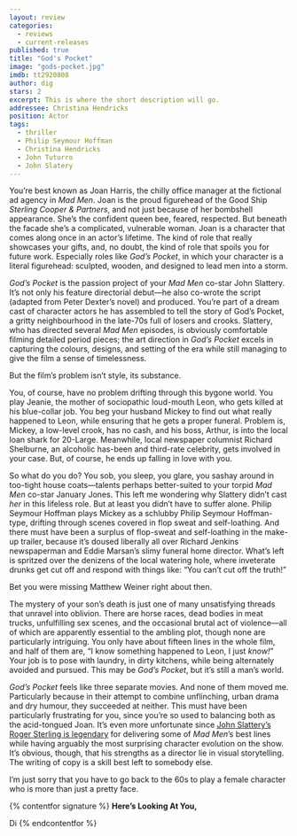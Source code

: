 ```yaml
---
layout: review
categories: 
  - reviews
  - current-releases
published: true
title: "God's Pocket"
image: "gods-pocket.jpg"
imdb: tt2920808
author: dig
stars: 2
excerpt: This is where the short description will go.
addressee: Christina Hendricks
position: Actor
tags: 
  - thriller
  - Philip Seymour Hoffman
  - Christina Hendricks
  - John Tuturro
  - John Slatery
---
```


You’re best known as Joan Harris, the chilly office manager at the fictional ad agency in _Mad Men_. Joan is the proud figurehead of the Good Ship _Sterling Cooper & Partners_, and not just because of her bombshell appearance. She’s the confident queen bee, feared, respected. But beneath the facade she’s a complicated, vulnerable woman. Joan is a character that comes along once in an actor’s lifetime. The kind of role that really showcases your gifts, and, no doubt, the kind of role that spoils you for future work. Especially roles like _God’s Pocket_, in which your character is a literal figurehead: sculpted, wooden, and designed to lead men into a storm. 

_God’s Pocket_ is the passion project of your _Mad Men_ co-star John Slattery. It’s not only his feature directorial debut—he also co-wrote the script (adapted from Peter Dexter’s novel) and produced. You’re part of a dream cast of character actors he has assembled to tell the story of God’s Pocket, a gritty neighbourhood in the late-70s full of losers and crooks. Slattery, who has directed several _Mad Men_ episodes, is obviously comfortable filming detailed period pieces; the art direction in _God’s Pocket_ excels in capturing the colours, designs, and setting of the era while still managing to give the film a sense of timelessness. 

But the film’s problem isn’t style, its substance.

You, of course, have no problem drifting through this bygone world. You play Jeanie, the mother of sociopathic loud-mouth Leon, who gets killed at his blue-collar job. You beg your husband Mickey to find out what really happened to Leon, while ensuring that he gets a proper funeral. Problem is, Mickey, a low-level crook, has no cash, and his boss, Arthur, is into the local loan shark for 20-Large. Meanwhile, local newspaper columnist Richard Shelburne, an alcoholic has-been and third-rate celebrity, gets involved in your case. But, of course, he ends up falling in love with you.

So what do you do? You sob, you sleep, you glare, you sashay around in too-tight house coats—talents perhaps better-suited to your torpid _Mad Men_ co-star January Jones. This left me wondering why Slattery didn’t cast _her_ in this lifeless role. But at least you didn’t have to suffer alone. Philip Seymour Hoffman plays Mickey as a schlubby Philip Seymour Hoffman-type, drifting through scenes covered in flop sweat and self-loathing. And there must have been a surplus of flop-sweat and self-loathing in the make-up trailer, because it’s doused liberally all over Richard Jenkins newspaperman and Eddie Marsan’s slimy funeral home director. What’s left is spritzed over the denizens of the local watering hole, where inveterate drunks get cut off and respond with things like: “You can’t cut off the truth!” 

Bet you were missing Matthew Weiner right about then. 

The mystery of your son’s death is just one of many unsatisfying threads that unravel into oblivion. There are horse races, dead bodies in meat trucks, unfulfilling sex scenes, and the occasional brutal act of violence—all of which are apparently essential to the ambling plot, though none are particularly intriguing. You only have about fifteen lines in the whole film, and half of them are, “I know something happened to Leon, I just _know!_” Your job is to pose with laundry, in dirty kitchens, while being alternately avoided and pursued. This may be _God’s Pocket_, but it’s still a man’s world.

_God’s Pocket_ feels like three separate movies. And none of them moved me. Particularly because in their attempt to combine unflinching, urban drama and dry humour, they succeeded at neither. This must have been particularly frustrating for you, since you’re so used to balancing both as the acid-tongued Joan. It’s even more unfortunate since [John Slattery’s Roger Sterling is legendary](http://on.aol.com/video/roger-sterlings-best-one-liners-517732993) for delivering some of _Mad Men_’s best lines while having arguably the most surprising character evolution on the show. It’s obvious, though, that his strengths as a director lie in visual storytelling. The writing of copy is a skill best left to somebody else. 

I’m just sorry that 
you have to go back to the 60s to play a female character who is more than just a pretty face. 

{% contentfor signature %}
**Here’s Looking At You,**

Di
{% endcontentfor %}